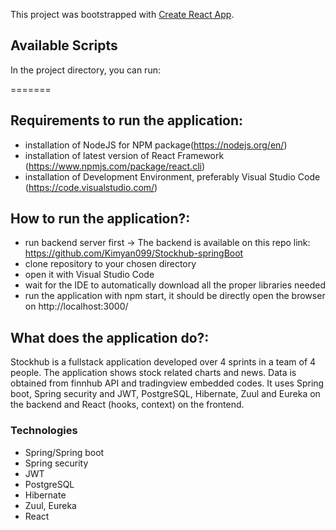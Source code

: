 This project was bootstrapped with [Create React App](https://github.com/facebook/create-react-app).


## Available Scripts

In the project directory, you can run:


=======
## Requirements to run the application:
- installation of NodeJS for NPM package(https://nodejs.org/en/)
- installation of latest version of React Framework (https://www.npmjs.com/package/react.cli)
- installation of Development Environment, preferably Visual Studio Code (https://code.visualstudio.com/)

## How to run the application?:
- run backend server first -> The backend is available on this repo link: https://github.com/Kimyan099/Stockhub-springBoot
- clone repository to your chosen directory
- open it with Visual Studio Code
- wait for the IDE to automatically download all the proper libraries needed
- run the application with npm start, it should be directly open the browser on http://localhost:3000/


## What does the application do?:
Stockhub is a fullstack application developed over 4 sprints in a team of 4 people. 
The application shows stock related charts and news. Data is obtained from finnhub API and tradingview embedded codes.
It uses Spring boot, Spring security and JWT, PostgreSQL, Hibernate, Zuul and Eureka on the backend and React (hooks, context) on the frontend.


### Technologies
- Spring/Spring boot
- Spring security
- JWT
- PostgreSQL
- Hibernate
- Zuul, Eureka
- React


